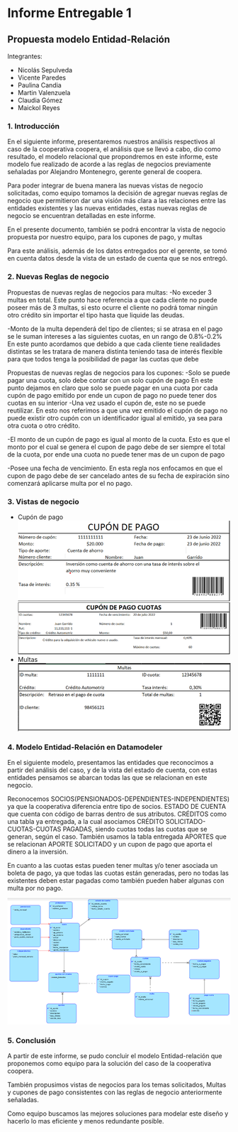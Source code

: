 
# Informe Entregable 1
## Propuesta modelo Entidad-Relación

Integrantes:
- Nicolás Sepulveda
- Vicente Paredes
- Paulina Candia
- Martin Valenzuela
- Claudia Gómez
- Maickol Reyes

### 1. Introducción

En el siguiente informe, presentaremos nuestros análisis respectivos al caso de la cooperativa coopera, el análisis que se llevó a cabo, dio como resultado, el modelo relacional que propondremos en este informe, este modelo fue realizado de acorde a las reglas de negocios previamente señaladas por Alejandro Montenegro, gerente general de coopera.

Para poder integrar de buena manera las nuevas vistas de negocio solicitadas, como equipo tomamos la decisión de agregar nuevas reglas de negocio que permitieron dar una visión más clara a las relaciones entre las entidades existentes y las nuevas entidades, estas nuevas reglas de negocio se encuentran detalladas en este informe.

En el presente documento, también se podrá encontrar la vista de negocio propuesta por nuestro equipo, para los cupones de pago, y multas

Para este análisis, además de los datos entregados por el gerente, se tomó en cuenta datos desde la vista de un estado de cuenta que se nos entregó.


### 2. Nuevas Reglas de negocio
Propuestas de nuevas reglas de negocios para multas:
-No exceder 3 multas en total. 
Este punto hace referencia a que cada cliente no puede poseer más de 3 multas, si esto ocurre el cliente no podrá tomar ningún otro crédito sin importar el tipo hasta que liquide las deudas.

-Monto de la multa dependerá del tipo de clientes; si se atrasa en el pago se le suman intereses a las siguientes cuotas, en un rango de 0.8%-0.2%
En este punto acordamos que debido a que cada cliente tiene realidades distintas se les tratara de manera distinta teniendo tasa de interés flexible para que todos tenga la posibilidad de pagar las cuotas que debe  

Propuestas de nuevas reglas de negocios para los cupones:
-Solo se puede pagar una cuota, solo debe contar con un solo cupón de pago
En este punto dejamos en claro que solo se puede pagar en una cuota por cada cupón de pago emitido por ende un cupon de pago no puede tener dos cuotas en su interior 
-Una vez usado el cupón de, este no se puede reutilizar.
En esto nos referimos a que una vez emitido el cupón de pago no puede existir otro cupón con un identificador igual al emitido, ya sea para otra cuota o otro crédito.

-El monto de un cupón de pago es igual al monto de la cuota.
Esto es que el monto por el cual se genera el cupon de pago debe de ser siempre el total de la cuota, por ende una cuota no puede tener mas de un cupon de pago

-Posee una fecha de vencimiento.
En esta regla nos enfocamos en que el cupon de pago debe de ser cancelado antes de su fecha de expiración sino comenzará aplicarse multa por el no pago.


### 3. Vistas de negocio
- Cupón de pago
![Cupon de pago](imagenes/image.png)
![Cupon de pago cuotas](imagenes/image-1.png)
- Multas
![Multas](imagenes/image-2.png)

### 4. Modelo Entidad-Relación en Datamodeler
En el siguiente modelo, presentamos las entidades que reconocimos a partir del análisis del caso, y de la vista del estado de cuenta, con estas entidades pensamos se abarcan todas las que se relacionan en este negocio.

Reconocemos SOCIOS(PENSIONADOS-DEPENDIENTES-INDEPENDIENTES) ya que la cooperativa diferencia entre tipo de socios.
ESTADO DE CUENTA que cuenta con código de barras dentro de sus atributos.
CRÉDITOS como una tabla ya entregada, a la cual asociamos CRÉDITO SOLICITADO-CUOTAS-CUOTAS PAGADAS, siendo cuotas todas las cuotas que se generan, según el caso.
También usamos la tabla entregada APORTES que se relacionan APORTE SOLICITADO y un cupon de pago que aporta el dinero a la inversión.

En cuanto a las cuotas estas pueden tener multas y/o tener asociada un boleta de pago, ya que todas las cuotas están generadas, pero no todas las existentes deben estar pagadas como también pueden haber algunas con multa por no pago.

![alt text](imagenes/image-3.png)

### 5. Conclusión

A partir de este informe, se pudo concluir el modelo Entidad-relación que proponemos como equipo para la solución del caso de la cooperativa coopera.

También propusimos vistas de negocios para los temas solicitados, Multas y cupones de pago consistentes con las reglas de negocio anteriormente señaladas.

Como equipo buscamos las mejores soluciones para modelar este diseño y hacerlo lo mas eficiente y menos redundante posible.
